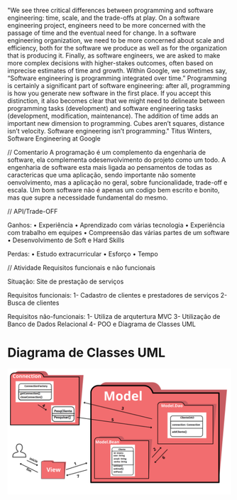 "We see three critical differences between programming and software engineering: time, scale, and the trade-offs at play. On a software engineering project, engineers need to be more concerned with the passage of time and the eventual need for change. In a software engineering organization, we need to be more concerned about scale and efficiency, both for the software we produce as well as for the organization that is producing it. Finally, as software engineers, we are asked to make more complex decisions with higher-stakes outcomes, often based on imprecise estimates of time and growth. Within Google, we sometimes say, “Software engineering is programming integrated over time.” Programming is certainly a significant part of software engineering: after all, programming is how you generate new software in the first place. If you accept this distinction, it also becomes clear that we might need to delineate between programming tasks (development) and software engineering tasks (development, modification, maintenance). The addition of time adds an important new dimension to programming. Cubes aren’t squares, distance isn’t velocity. Software engineering isn’t programming."
Titus Winters, Software Engineering at Google

// Comentario
	A programação é um complemento da engenharia de software, ela complementa odesenvolvimento do projeto como um todo. A engenharia de software esta mais ligada ao
pensamentos de todas as caractericas que uma aplicação, sendo importante não somente oenvolvimento, mas a aplicação no geral, sobre funcionalidade, trade-off e escala.
	Um bom software não é apenas um codigo bem escrito e bonito, mas que supre
a necessidade fundamental do mesmo.

// API/Trade-OFF

Ganhos:
• Experiência
• Aprendizado com várias tecnologia
• Experiência com trabalho em equipes
• Compreensão das várias partes de um software
• Desenvolvimento de Soft e Hard Skills

Perdas:
• Estudo extracurricular
• Esforço
• Tempo

// Atividade Requisitos funcionais e não funcionais

Situação: Site de prestação de serviços

Requisitos funcionais:
1- Cadastro de clientes e prestadores de serviços
2- Busca de clientes
 
Requisitos não-funcionais:
1- Utiliza de arqutertura MVC
3- Utilização de Banco de Dados Relacional
4- POO e Diagrama de Classes UML

# Diagrama de Classes UML #
![Diagrama de Classes UML](https://github.com/Sunan16/Bertoti/blob/main/Engenharia%20I/Atividade/Atividade%20Engenharia%20Software%20-%20Diagrama%20de%20Classe%2023-09.png)

